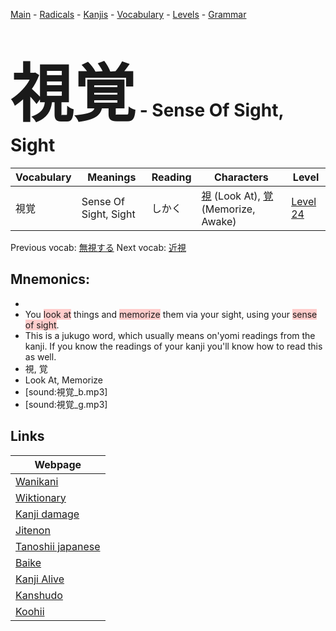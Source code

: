 <style> bigfont {font-size: 100px}</style>
[Main](../README.md) -
[Radicals](../radicals.md) -
[Kanjis](../kanjis.md) -
[Vocabulary](../vocabulary.md) -
[Levels](../levels.md) -
[Grammar](../grammar.md)
# <bigfont> 視覚</bigfont> - Sense Of Sight, Sight 

| Vocabulary | Meanings | Reading | Characters | Level |
| --- | --- | --- | --- | --- |
| 視覚 | Sense Of Sight, Sight | しかく |  [視](../kanjis/視.md) (Look At), [覚](../kanjis/覚.md) (Memorize, Awake) | [Level 24](../levels/wk_level24.md) |

Previous vocab: [無視する](無視する.md) Next vocab: [近視](近視.md) 

## Mnemonics:

* 
* You <span style="background-color:#ffcccb"> look at</span> things and <span style="background-color:#ffcccb"> memorize</span> them via your sight, using your <span style="background-color:#ffcccb"> sense of sight</span>.
* This is a jukugo word, which usually means on'yomi readings from the kanji. If you know the readings of your kanji you'll know how to read this as well.
* 視, 覚
* Look At, Memorize
* [sound:視覚_b.mp3]
* [sound:視覚_g.mp3]


## Links 

| Webpage |
| --- |
| [Wanikani          ](https://www.wanikani.com/kanji/視覚) |
| [Wiktionary        ](https://en.wiktionary.org/wiki/視覚) |
| [Kanji damage      ](http://www.kanjidamage.com/kanji/search?utf8=✓&q=視覚) |
| [Jitenon           ](https://jitenon.com/kanji/視覚) |
| [Tanoshii japanese ](https://www.tanoshiijapanese.com/dictionary/kanji.cfm?k=視覚) |
| [Baike             ](https://baike.baidu.com/item/視覚) |
| [Kanji Alive       ](https://app.kanjialive.com/視覚) |
| [Kanshudo          ](https://www.kanshudo.com/searchmn?q=視覚) |
| [Koohii            ](https://kanji.koohii.com/study/kanji/視覚) |
